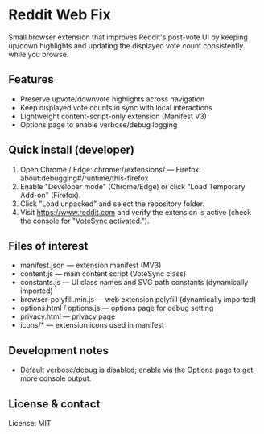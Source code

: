 # Reddit Web Fix

Small browser extension that improves Reddit's post-vote UI by keeping up/down highlights and updating the displayed vote count consistently while you browse.

## Features
- Preserve upvote/downvote highlights across navigation
- Keep displayed vote counts in sync with local interactions
- Lightweight content-script-only extension (Manifest V3)
- Options page to enable verbose/debug logging

## Quick install (developer)
1. Open Chrome / Edge: chrome://extensions/  — Firefox: about:debugging#/runtime/this-firefox  
2. Enable "Developer mode" (Chrome/Edge) or click "Load Temporary Add-on" (Firefox).  
3. Click "Load unpacked" and select the repository folder.  
4. Visit https://www.reddit.com and verify the extension is active (check the console for "VoteSync activated.").

## Files of interest
- manifest.json — extension manifest (MV3)
- content.js — main content script (VoteSync class)
- constants.js — UI class names and SVG path constants (dynamically imported)
- browser-polyfill.min.js — web extension polyfill (dynamically imported)
- options.html / options.js — options page for debug setting
- privacy.html — privacy page
- icons/* — extension icons used in manifest

## Development notes
- Default verbose/debug is disabled; enable via the Options page to get more console output.

## License & contact
License: MIT  
